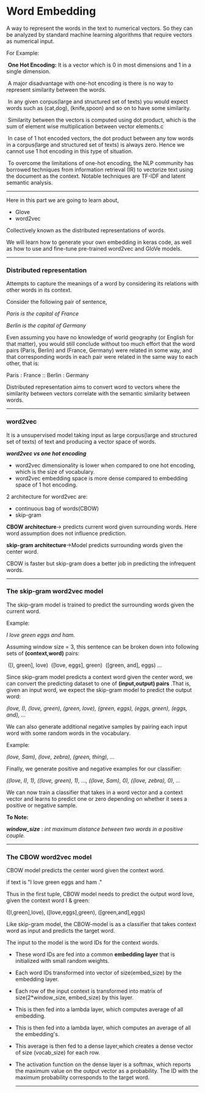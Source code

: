 # Word Embedding

A way to represent the words in the text to numerical vectors. So they can be analyzed by standard machine learning algorithms that require vectors as numerical input.

For Example:

​	**One Hot Encoding:**  It is a vector which is 0 in most dimensions and 1 in a single dimension.

​	A major disadvantage with one-hot encoding is there is no way to represent similarity between the words.

​	In any given corpus(large and structured set of texts) you would expect words such as (cat,dog), (knife,spoon) and so on to have some similarity.

​	Similarity between the vectors is computed using dot product, which is the sum of element wise multiplication between vector elements.c

​	In case of 1 hot encoded vectors, the dot product between any tow words in a corpus(large and structured set of texts) is always zero. Hence we cannot use 1 hot encoding in this type of situation.

​	To overcome the limitations of one-hot encoding, the NLP community has borrowed techniques from
information retrieval (IR) to vectorize text using the document as the context. Notable techniques are TF-IDF and latent semantic analysis.

***

Here in this part we are going to learn about,

- Glove
- word2vec

Collectively known as the distributed representations of words.

We will learn  how to generate your own embedding in keras code, as well as how to use and fine-tune pre-trained word2vec and GloVe models.

***

### Distributed representation

Attempts to capture the meanings of a word by considering its relations with other words in its context.

Consider the following pair of sentence,

*Paris is the capital of France*

*Berlin is the capital of Germany*

Even assuming you have no knowledge of world geography (or English for that matter), you would
still conclude without too much effort that the word pairs (Paris, Berlin) and (France, Germany)
were related in some way, and that corresponding words in each pair were related in the same way to
each other, that is:

Paris : France :: Berlin : Germany



Distributed representation aims to convert word to vectors where the similarity between vectors correlate with the semantic similarity between words.

***

### word2vec

It is a unsupervised model taking input as large corpus(large and structured set of texts) of text and producing a vector space of words.

***word2vec vs one hot encoding***

- word2vec dimensionality is lower when compared to one hot encoding, which is the size of vocabulary.
- word2vec embedding space is more dense compared to embedding space of 1 hot encoding.

2 architecture for word2vec are:

- continuous bag of words(CBOW)
- skip-gram

**CBOW architecture**-> predicts current word  given surrounding words. Here word assumption does not influence prediction.

**skip-gram architecture**->Model predicts surrounding words given the center word.

CBOW is faster but skip-gram does a better job in predicting the infrequent words.

***

### The skip-gram word2vec model

The skip-gram model is trained to predict the surrounding words given the current word.

Example:

*I love green eggs and ham.*

Assuming window size = 3, this sentence can be broken down into following sets of **(context,word)** pairs:

​					([I, green], love)
​					([love, eggs], green)
​					([green, and], eggs)
​					...

Since skip-gram model predicts a context word given the center word, we can convert the predicting dataset to one of **(input,output) pairs** .That is, given an input word, we expect the skip-gram
model to predict the output word:

*(love, I), (love, green), (green, love), (green, eggs), (eggs, green), (eggs, and), ...*

We can also generate additional negative samples by pairing each input word with some random words in the vocabulary.

Example:

*(love, Sam), (love, zebra), (green, thing), ...*

Finally, we generate positive and negative examples for our classifier:

*((love, I), 1), ((love, green), 1), ..., ((love, Sam), 0), ((love, zebra), 0), ...*

We can now train a classifier that takes in a word vector and a context vector and learns to predict
one or zero depending on whether it sees a positive or negative sample.

**To Note:**

***window_size*** : *int maximum distance between two words in a positive couple.*

***

### The CBOW word2vec model

CBOW model predicts the center word given the context word.

if text is "I love green eggs and ham ."

Thus in the first tuple, CBOW model needs to predict the output word love, given the context word I & green:

([I,green],love), ([love,eggs],green), ([green,and],eggs)

Like skip-gram model, the CBOW-model is as a classifier that takes context word as input and predicts the target word.





The input to the model is the word IDs for the context words.

- These word IDs are fed into a common **embedding layer** that is initialized with small random weights.

- Each word IDs transformed into vector of size(embed_size) by the embedding layer.

- Each row of the input context is transformed into matrix of size(2*window_size, embed_size) by this layer.

- This is then fed into a lambda layer, which computes average of all embedding.

- This is then fed into a lambda layer, which computes an average of all the embedding's.

- This average is then fed to a dense layer,which creates a dense vector of size (vocab_size) for each row.

- The activation function on the dense layer is a softmax, which reports the maximum value on the output vector as a probability. The ID with the maximum probability corresponds to the target word.

  ***

  ​